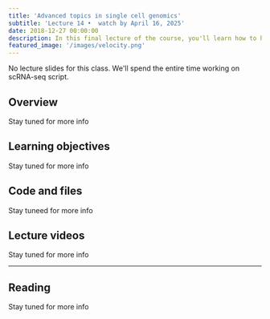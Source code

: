 ```yaml
---
title: 'Advanced topics in single cell genomics'
subtitle: 'Lecture 14 •  watch by April 16, 2025'
date: 2018-12-27 00:00:00
description: In this final lecture of the course, you'll learn how to handle multi-omic single cell data.
featured_image: '/images/velocity.png'
---
```


No lecture slides for this class.  We'll spend the entire time working on scRNA-seq script.

## Overview

Stay tuned for more info

## Learning objectives

Stay tuned for more info

## Code and files

Stay tuneed for more info

## Lecture videos

Stay tuned for more info

---

## Reading

Stay tuned for more info

